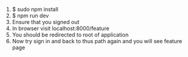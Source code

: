 1. $ sudo npm install
2. $ npm run dev
3. Ensure that you signed out  
4. In browser visit localhost:8000/feature
5. You should be redirected to root of application
6. Now try sign in and back to thus path again and you will see feature page
  
